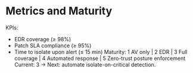# Metrics and Maturity
KPIs:
- EDR coverage (≥ 98%)
- Patch SLA compliance (≥ 95%)
- Time to isolate upon alert (≤ 15 min)
Maturity:
1 AV only | 2 EDR | 3 Full coverage | 4 Automated response | 5 Zero-trust posture enforcement
Current: 3 → Next: automate isolate-on-critical detection.
